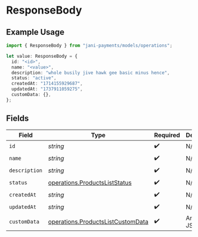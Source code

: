 # ResponseBody

## Example Usage

```typescript
import { ResponseBody } from "jani-payments/models/operations";

let value: ResponseBody = {
  id: "<id>",
  name: "<value>",
  description: "whole busily jive hawk gee basic minus hence",
  status: "active",
  createdAt: "1714155929687",
  updatedAt: "1737911059275",
  customData: {},
};
```

## Fields

| Field                                                                                  | Type                                                                                   | Required                                                                               | Description                                                                            |
| -------------------------------------------------------------------------------------- | -------------------------------------------------------------------------------------- | -------------------------------------------------------------------------------------- | -------------------------------------------------------------------------------------- |
| `id`                                                                                   | *string*                                                                               | :heavy_check_mark:                                                                     | N/A                                                                                    |
| `name`                                                                                 | *string*                                                                               | :heavy_check_mark:                                                                     | N/A                                                                                    |
| `description`                                                                          | *string*                                                                               | :heavy_check_mark:                                                                     | N/A                                                                                    |
| `status`                                                                               | [operations.ProductsListStatus](../../models/operations/productsliststatus.md)         | :heavy_check_mark:                                                                     | N/A                                                                                    |
| `createdAt`                                                                            | *string*                                                                               | :heavy_check_mark:                                                                     | N/A                                                                                    |
| `updatedAt`                                                                            | *string*                                                                               | :heavy_check_mark:                                                                     | N/A                                                                                    |
| `customData`                                                                           | [operations.ProductsListCustomData](../../models/operations/productslistcustomdata.md) | :heavy_check_mark:                                                                     | Any valid JSON value                                                                   |